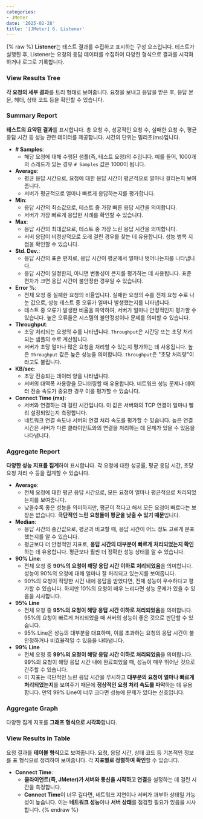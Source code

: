 ```yaml
---
categories:
- JMeter
date: '2025-02-28'
title: '[JMeter] 6. Listener'
---
```


{% raw %}
**Listener**는 테스트 결과를 수집하고 표시하는 구성 요소입니다. 테스트가 실행된 후, Listener는 요청의 응답 데이터를 수집하여 다양한 형식으로 결과를 시각화하거나 로그로 기록합니다.

### View Results Tree
**각 요청의 세부 결과**를 트리 형태로 보여줍니다. 요청을 보내고 응답을 받은 후, 응답 본문, 헤더, 상태 코드 등을 확인할 수 있습니다.

### Summary Report
**테스트의 요약된 결과**를 표시합니다. 총 요청 수, 성공적인 요청 수, 실패한 요청 수, 평균 응답 시간 등 성능 관련 데이터를 제공합니다. 시간의 단위는 밀리초(ms)입니다.
- **# Samples**: 
	- 해당 요청에 대해 수행된 샘플(즉, 테스트 요청)의 수입니다. 예를 들어, 1000개의 스레드가 있는 경우 `# Samples` 값은 1000이 됩니다.
- **Average**: 
	- 평균 응답 시간으로, 요청에 대한 응답 시간이 평균적으로 얼마나 걸리는지 보여줍니다.
	- 서버가 평균적으로 얼마나 빠르게 응답하는지를 평가합니다.
- **Min**: 
	- 응답 시간의 최소값으로, 테스트 중 가장 빠른 응답 시간을 의미합니다.
	- 서버가 가장 빠르게 응답한 사례를 확인할 수 있습니다.
- **Max**: 
	- 응답 시간의 최대값으로, 테스트 중 가장 느린 응답 시간을 의미합니다.
	- 서버 응답이 비정상적으로 오래 걸린 경우를 찾는 데 유용합니다. 성능 병목 지점을 확인할 수 있습니다.
- **Std. Dev.**: 
	- 응답 시간의 표준 편차로, 응답 시간이 평균에서 얼마나 벗어나는지를 나타냅니다.
	- 응답 시간이 일정한지, 아니면 변동성이 큰지를 평가하는 데 사용됩니다. 표준 편차가 크면 응답 시간이 불안정한 경우일 수 있습니다.
- **Error %**: 
	- 전체 요청 중 실패한 요청의 비율입니다. 실패한 요청의 수를 전체 요청 수로 나눈 값으로, 성능 테스트 중 오류가 얼마나 발생했는지를 나타냅니다.
	- 테스트 중 오류가 발생한 비율을 파악하여, 서버가 얼마나 안정적인지 평가할 수 있습니다. 높은 오류율은 시스템의 불안정성이나 문제를 의미할 수 있습니다.
- **Throughput**:
	- 초당 처리되는 요청의 수를 나타냅니다. `Throughput`은 시간당 또는 초당 처리되는 샘플의 수로 계산됩니다.
	- 서버가 초당 얼마나 많은 요청을 처리할 수 있는지 평가하는 데 사용됩니다. 높은 `Throughput` 값은 높은 성능을 의미합니다. `Throughput`은 "초당 처리량"이라고도 불립니다.
- **KB/sec**:
	- 초당 전송되는 데이터 양을 나타냅니다.
	- 서버의 대역폭 사용량을 모니터링할 때 유용합니다. 네트워크 성능 문제나 데이터 전송 속도가 중요한 경우 이를 평가할 수 있습니다.
- **Connect Time (ms)**:
	- 서버와 연결하는 데 걸린 시간입니다. 이 값은 서버와의 TCP 연결이 얼마나 빨리 설정되었는지 측정합니다.
	- 네트워크 연결 속도나 서버의 연결 처리 속도를 평가할 수 있습니다. 높은 연결 시간은 서버가 다른 클라이언트와의 연결을 처리하는 데 문제가 있을 수 있음을 나타냅니다.

### Aggregate Report
**다양한 성능 지표를 집계**하여 표시합니다. 각 요청에 대한 성공률, 평균 응답 시간, 초당 요청 처리 수 등을 집계할 수 있습니다.

- **Average**:
	- 전체 요청에 대한 평균 응답 시간으로, 모든 요청이 얼마나 평균적으로 처리되었는지를 보여줍니다.
	- 낮을수록 좋은 성능을 의미하지만, 평균이 적다고 해서 모든 요청이 빠르다는 보장은 없습니다. **극단적인 느린 요청들이 평균을 낮출 수 있기 때문**입니다.
- **Median**:
	- 응답 시간의 중간값으로, 평균과 비교할 때, 응답 시간이 어느 정도 고르게 분포했는지를 알 수 있습니다.
	- 평균보다 더 안정적인 지표로, **응답 시간의 대부분이 빠르게 처리되었는지 확인**하는 데 유용합니다. 평균보다 훨씬 더 정확한 성능 상태를 알 수 있습니다.
- **90% Line**:
	- 전체 요청 중 **90%의 요청이 해당 응답 시간 이하로 처리되었음**을 의미합니다. 성능이 90%의 요청에 대해 얼마나 잘 처리되고 있는지를 보여줍니다.
	- 90%의 요청이 적당한 시간 내에 응답을 받았다면, 전체 성능이 우수하다고 평가할 수 있습니다. 하지만 10%의 요청이 매우 느리다면 성능 문제가 있을 수 있음을 시사합니다.
- **95% Line**
	- 전체 요청 중 **95%의 요청이 해당 응답 시간 이하로 처리되었음**을 의미합니다. 95%의 요청이 빠르게 처리되었을 때 서버의 성능이 좋은 것으로 판단할 수 있습니다.
	- 95% Line은 성능의 대부분을 대표하며, 이를 초과하는 요청의 응답 시간이 불안정하거나 비효율적일 수 있음을 나타냅니다.
- **99% Line**
	- 전체 요청 중 **99%의 요청이 해당 응답 시간 이하로 처리되었음**을 의미합니다. 99%의 요청이 해당 응답 시간 내에 완료되었을 때, 성능이 매우 뛰어난 것으로 간주할 수 있습니다.
	- 이 지표는 극단적인 느린 응답 시간을 무시하고 **대부분의 요청이 얼마나 빠르게 처리되었는지**를 보여주기 때문에 **정상적인 요청 처리 속도를 파악**하는 데 유용합니다. 만약 99% Line이 너무 크다면 성능에 문제가 있다는 신호입니다.

### Aggregate Graph
다양한 집계 지표를 **그래프 형식으로 시각화**합니다.

### View Results in Table
요청 결과를 **테이블 형식**으로 보여줍니다. 요청, 응답 시간, 상태 코드 등 기본적인 정보를 표 형식으로 정리하여 보여줍니다. 각 **지표별로 정렬하여 확인**할 수 있습니다.
- **Connect Time**:
	- **클라이언트(즉, JMeter)가 서버와 통신을 시작하고 연결**을 설정하는 데 걸린 시간을 측정합니다.
	- **Connect Time**이 너무 길다면, 네트워크 지연이나 서버가 과부하 상태일 가능성이 높습니다. 이는 **네트워크 성능**이나 **서버 상태**를 점검할 필요가 있음을 시사합니다.
{% endraw %}